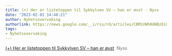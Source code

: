 ```yaml
---
title: (+) Her er listetoppen til Sykkylven SV – han er øvst - Nyss
date: "2023-02-01 14:48:21"
author: Nyhetsovervaking
authorlink: https://news.google.com/__i/rss/rd/articles/CBMiVWh0dHBzOi8vd3d3Lm55c3Mubm8vbnloZW5kZS9pL3ZldzE4Vi9oZXItZXItbGlzdGV0b3BwZW4tdGlsLXN5a2t5bHZlbi1zdi1oYW4tZXItb2V2c3TSAQA?oc=5
tags:
- Nyhetsovervaking
---
```

<a href="https://news.google.com/__i/rss/rd/articles/CBMiVWh0dHBzOi8vd3d3Lm55c3Mubm8vbnloZW5kZS9pL3ZldzE4Vi9oZXItZXItbGlzdGV0b3BwZW4tdGlsLXN5a2t5bHZlbi1zdi1oYW4tZXItb2V2c3TSAQA?oc=5" target="_blank">(+) Her er listetoppen til Sykkylven SV – han er øvst</a>&nbsp;&nbsp;<font color="#6f6f6f">Nyss</font>